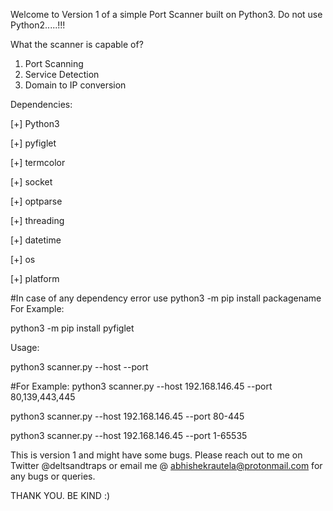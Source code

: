 Welcome to Version 1 of a simple Port Scanner built on Python3.
Do not use Python2.....!!!

What the scanner is capable of?
1. Port Scanning
2. Service Detection
3. Domain to IP conversion

Dependencies:

[+]  Python3

[+]  pyfiglet

[+]  termcolor

[+]  socket

[+]  optparse

[+]  threading

[+]  datetime

[+]  os

[+]  platform

#In case of any dependency error use python3 -m pip install packagename
For Example:

python3 -m pip install pyfiglet


Usage: 

python3 scanner.py --host <targetip> --port <target ports>

#For Example:
python3 scanner.py --host 192.168.146.45 --port 80,139,443,445

python3 scanner.py --host 192.168.146.45 --port 80-445

python3 scanner.py --host 192.168.146.45 --port 1-65535

This is version 1 and might have some bugs. Please reach out to me on Twitter @deltsandtraps or email me @ abhishekrautela@protonmail.com for any bugs or queries.

THANK YOU.
BE KIND :)
